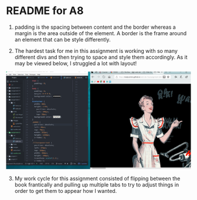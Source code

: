 # README for A8

1. padding is the spacing between content and the border whereas a margin is the area outside of the element. A border is the frame around an element that can be style differently.

2. The hardest task for me in this assignment is working with so many different divs and then trying to space and style them accordingly.
As it may be viewed below, I struggled a lot with layout!

![Image of my workspace](./images/webdesign.PNG)

3. My work cycle for this assignment consisted of flipping between the book frantically and pulling up multiple tabs to try to adjust things in order to get them to appear how I wanted.

